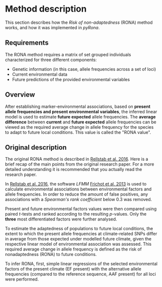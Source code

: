 # Method description

This section describes how the *Risk of non-adaptedness* (RONA) method works, and how it was implemented in *pyRona*.


## Requirements

The RONA method requires a matrix of set grouped individuals characterized for three different components:
* Genetic information (in this case, allele frequencies across a set of loci)
* Current environmental data
* Future predictions of the provided environmental variables


## Overview

After establishing marker-environmental associations, based on **present allele frequencies and present environmental variables**, the inferred linear model is used to estimate **future expected** allele frequencies.
The **average difference** between **current** and **future expected** allele frequencies can be viewed as the required average change in allele frequency for the species to adapt to future local conditions. This value is called the "RONA value".


## Original description

The original RONA method is described in [Rellstab et al. 2016](doi.wiley.com/10.1111/mec.13889). Here is a brief recap of the main points from the original research paper. For a more detailed understanding it is recommended that you actually read the research paper.

In [Rellstab et al. 2016](doi.wiley.com/10.1111/mec.13889), the software *LFMM* [Frichot et al. 2013](doi:10.1093/molbev/mst063)  is used to calculate environmental associations between environmental factors and allele frequencies. In order to reduce the amount of false positives, any associations with a *Spearman's rank coefficient* below 0.3 was removed.

Present and future environmental factors values were then compared using paired *t*-tests and ranked according to the resulting *p*-values. Only the **three** most differentiated factors were further analysed.

To estimate the adaptedness of populations to future local conditions, the extent to which the present allele frequencies at climate-related SNPs differ in average from those expected under modelled future climate, given the respective linear model of environmental association was assessed. This required average change in allele frequency is defined as the risk of nonadaptedness (RONA) to future conditions.

To infer RONA, first, simple linear regressions of the selected environmental factors of the present climate (EF present) with the alternative allele frequencies (compared to the reference sequence, AAF present) for all loci were performed.

<!-- Per environmental factor tested, we then selected, if possible, the top 20 loci from significant (P < 0.05) linear regressions that were also candidate loci in the LFMM analysis. These loci are the same for all three species. To exclude linked loci, only one locus per target was included. -->
